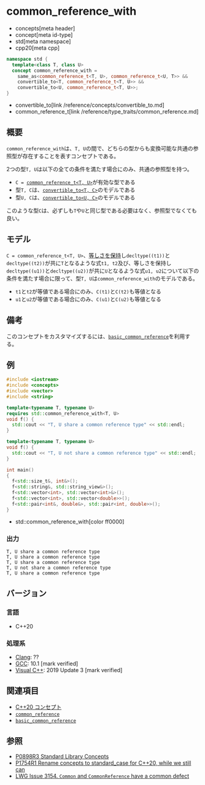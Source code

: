 # common_reference_with
* concepts[meta header]
* concept[meta id-type]
* std[meta namespace]
* cpp20[meta cpp]

```cpp
namespace std {
  template<class T, class U>
  concept common_reference_with =
    same_as<common_reference_t<T, U>, common_reference_t<U, T>> &&
    convertible_to<T, common_reference_t<T, U>> &&
    convertible_to<U, common_reference_t<T, U>>;
}
```
* convertible_to[link /reference/concepts/convertible_to.md]
* common_reference_t[link /reference/type_traits/common_reference.md]

## 概要

`common_reference_with`は、`T, U`の間で、どちらの型からも変換可能な共通の参照型が存在することを表すコンセプトである。

2つの型`T, U`は以下の全ての条件を満たす場合にのみ、共通の参照型を持つ。

- `C = `[`common_reference_t<T, U>`](/reference/type_traits/common_reference.md)が有効な型である
- 型`T, C`は、[`convertible_to<T, C>`](/reference/concepts/convertible_to.md)のモデルである
- 型`U, C`は、[`convertible_to<U, C>`](/reference/concepts/convertible_to.md)のモデルである

このような型`C`は、必ずしも`T`や`U`と同じ型である必要はなく、参照型でなくても良い。

## モデル

`C = common_reference_t<T, U>`、[等しさを保持](/reference/concepts.md)し`decltype((t1))`と`decltype((t2))`が共に`T`となるような式`t1, t2`及び、等しさを保持し`decltype((u1))`と`decltype((u2))`が共に`U`となるような式`u1, u2`について以下の条件を満たす場合に限って、型`T, U`は`common_reference_with`のモデルである。

- `t1`と`t2`が等値である場合にのみ、`C(t1)`と`C(t2)`も等値となる
- `u1`と`u2`が等値である場合にのみ、`C(u1)`と`C(u2)`も等値となる

## 備考

このコンセプトをカスタマイズするには、[`basic_common_reference`](/reference/type_traits/basic_common_reference.md)を利用する。

## 例
```cpp example
#include <iostream>
#include <concepts>
#include <vector>
#include <string>

template<typename T, typename U>
requires std::common_reference_with<T, U>
void f() {
  std::cout << "T, U share a common reference type" << std::endl;
}

template<typename T, typename U>
void f() {
  std::cout << "T, U not share a common reference type" << std::endl;
}

int main()
{
  f<std::size_t&, int&>();
  f<std::string&, std::string_view&>();
  f<std::vector<int>, std::vector<int>&>();
  f<std::vector<int>, std::vector<double>>();
  f<std::pair<int&, double&>, std::pair<int, double>>();
}
```
* std::common_reference_with[color ff0000]

### 出力
```
T, U share a common reference type
T, U share a common reference type
T, U share a common reference type
T, U not share a common reference type
T, U share a common reference type
```

## バージョン
### 言語
- C++20

### 処理系
- [Clang](/implementation.md#clang): ??
- [GCC](/implementation.md#gcc): 10.1 [mark verified]
- [Visual C++](/implementation.md#visual_cpp): 2019 Update 3 [mark verified]

## 関連項目

- [C++20 コンセプト](/lang/cpp20/concepts.md)
- [`common_reference`](/reference/type_traits/common_reference.md)
- [`basic_common_reference`](/reference/type_traits/basic_common_reference.md)

## 参照

- [P0898R3 Standard Library Concepts](http://www.open-std.org/jtc1/sc22/wg21/docs/papers/2018/p0898r3.pdf)
- [P1754R1 Rename concepts to standard_case for C++20, while we still can](http://www.open-std.org/jtc1/sc22/wg21/docs/papers/2019/p1754r1.pdf)
- [LWG Issue 3154. `Common` and `CommonReference` have a common defect](https://wg21.cmeerw.net/lwg/issue3154)
